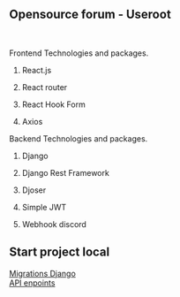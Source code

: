 <h2>Opensource forum - Useroot</h2>
<br />
<p>Frontend Technologies and packages.</p>
<ol>
  <li><p>React.js</p></li>
  <li><p>React router</p></li>
  <li><p>React Hook Form</p></li>
  <li><p>Axios</p></li>
</ol>
<p>Backend Technologies and packages.</p>
<ol>
  <li><p>Django</p></li>
  <li><p>Django Rest Framework</p></li>
  <li><p>Djoser</p></li>
  <li><p>Simple JWT</p></li>
  <li><p>Webhook discord</p></li>
</ol>
<h2>Start project local</h2>
<a href='https://github.com/ResponseGood/Forum/blob/main/Migrations/README.md'>Migrations Django</a>
<br/>
<a href='https://github.com/ResponseGood/Forum/tree/main/API'>API enpoints</a>
